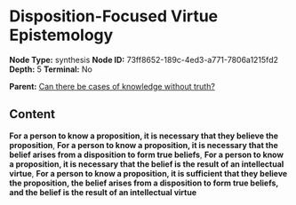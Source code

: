 # Disposition-Focused Virtue Epistemology

**Node Type:** synthesis
**Node ID:** 73ff8652-189c-4ed3-a771-7806a1215fd2
**Depth:** 5
**Terminal:** No

**Parent:** [Can there be cases of knowledge without truth?](can-there-be-cases-of-knowledge-without-truth-antithesis-10308961-0f42-4b04-81f3-419b94d59ec3.md)

## Content

**For a person to know a proposition, it is necessary that they believe the proposition**, **For a person to know a proposition, it is necessary that the belief arises from a disposition to form true beliefs**, **For a person to know a proposition, it is necessary that the belief is the result of an intellectual virtue**, **For a person to know a proposition, it is sufficient that they believe the proposition, the belief arises from a disposition to form true beliefs, and the belief is the result of an intellectual virtue**
